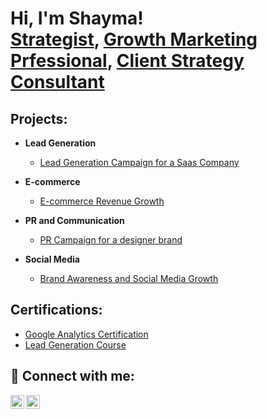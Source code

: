 <h1>Hi, I'm Shayma! <br/><a href="https://github.com/shaymasolli">Strategist</a>, <a href="https://www.linkedin.com/in/shaymasolli/">Growth Marketing Prfessional</a>, <a href="https://www.youtube.com/c/joshmadakor">Client Strategy Consultant</a></h1>

<h2> Projects:</h2>

- <b>Lead Generation</b>
  - [Lead Generation Campaign for a Saas Company](https://github.com/shaymasolli/Lead-Generation-Campain/tree/main)

- <b>E-commerce</b>
  - [E-commerce Revenue Growth](https://github.com/shaymasolli/Lead-Generation-Campain/tree/main)

 - <b>PR and Communication </b>
   - [PR Campaign for a designer brand](https://github.com/shaymasolli/Lead-Generation-Campain/tree/main)

- <b>Social Media </b>
  - [Brand Awareness and Social Media Growth](https://github.com/shaymasolli/Lead-Generation-Campain/tree/main)

<h2>Certifications:</h2>

- [Google Analytics Certification](https://www.youtube.com/watch?v=a83ASGn_V_s)
- [Lead Generation Course](https://www.youtube.com/watch?v=uHy3oM7NnoU)


<h2> 🤳 Connect with me:</h2>

[<img align="left" alt="JoshMadakor | LinkedIn" width="22px" src="https://cdn.jsdelivr.net/npm/simple-icons@v3/icons/linkedin.svg" />][linkedin]
[<img align="left" alt="JoshMadakor | Twitter" width="22px" src="https://cdn.jsdelivr.net/npm/simple-icons@v3/icons/twitter.svg" />][twitter]

[linkedin]: https://linkedin.com/in/shaymasolli
[twitter]: https://twitter.com/shaymasolli


<!--
